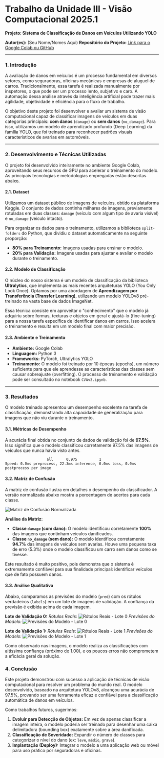 # **Trabalho da Unidade III - Visão Computacional 2025.1**

**Projeto: Sistema de Classificação de Danos em Veículos Utilizando YOLO**

**Autor(es):** (Seu Nome/Nomes Aqui)
**Repositório do Projeto:** [Link para o Google Colab ou GitHub](https://github.com/Kirishimya/VehicleDamageCls)

---

### **1. Introdução**

A avaliação de danos em veículos é um processo fundamental em diversos setores, como seguradoras, oficinas mecânicas e empresas de aluguel de carros. Tradicionalmente, essa tarefa é realizada manualmente por inspetores, o que pode ser um processo lento, subjetivo e caro. A automação dessa análise através da inteligência artificial pode trazer mais agilidade, objetividade e eficiência para o fluxo de trabalho.

O objetivo deste projeto foi desenvolver e avaliar um sistema de visão computacional capaz de classificar imagens de veículos em duas categorias principais: **com danos** (`damage`) ou **sem danos** (`no_damage`). Para isso, utilizamos um modelo de aprendizado profundo (Deep Learning) da família YOLO, que foi treinado para reconhecer padrões visuais característicos de avarias em automóveis.

---

### **2. Desenvolvimento e Técnicas Utilizadas**

O projeto foi desenvolvido inteiramente no ambiente Google Colab, aproveitando seus recursos de GPU para acelerar o treinamento do modelo. As principais tecnologias e metodologias empregadas estão descritas abaixo.

#### **2.1. Dataset**

Utilizamos um dataset público de imagens de veículos, obtido da plataforma Kaggle. O conjunto de dados continha milhares de imagens, previamente rotuladas em duas classes: `damage` (veículo com algum tipo de avaria visível) e `no_damage` (veículo intacto).

Para organizar os dados para o treinamento, utilizamos a biblioteca `split-folders` do Python, que dividiu o dataset automaticamente na seguinte proporção:
* **80% para Treinamento:** Imagens usadas para ensinar o modelo.
* **20% para Validação:** Imagens usadas para ajustar e avaliar o modelo durante o treinamento.

#### **2.2. Modelo de Classificação**

O núcleo do nosso sistema é um modelo de classificação da biblioteca **Ultralytics**, que implementa as mais recentes arquiteturas YOLO (You Only Look Once). Optamos por uma abordagem de **Aprendizagem por Transferência (Transfer Learning)**, utilizando um modelo YOLOv8 pré-treinado na vasta base de dados ImageNet.

Essa técnica consiste em aproveitar o "conhecimento" que o modelo já adquiriu sobre formas, texturas e objetos em geral e ajustá-lo (fine-tuning) para a nossa tarefa específica de identificar danos em carros. Isso acelera o treinamento e resulta em um modelo final com maior precisão.

#### **2.3. Ambiente e Treinamento**

* **Ambiente:** Google Colab
* **Linguagem:** Python 3
* **Frameworks:** PyTorch, Ultralytics YOLO
* **Treinamento:** O modelo foi treinado por 10 épocas (epochs), um número suficiente para que ele aprendesse as características das classes sem causar sobreajuste (overfitting). O processo de treinamento e validação pode ser consultado no notebook `CVAv3.ipynb`.

---

### **3. Resultados**

O modelo treinado apresentou um desempenho excelente na tarefa de classificação, demonstrando alta capacidade de generalização para imagens que não viu durante o treinamento.

#### **3.1. Métricas de Desempenho**

A acurácia final obtida no conjunto de dados de validação foi de **97.5%**. Isso significa que o modelo classificou corretamente 97.5% das imagens de veículos que nunca havia visto antes.

```
                   all      0.975          1
Speed: 0.0ms preprocess, 22.3ms inference, 0.0ms loss, 0.0ms postprocess per image
```

#### **3.2. Matriz de Confusão**

A matriz de confusão ilustra em detalhes o desempenho do classificador. A versão normalizada abaixo mostra a porcentagem de acertos para cada classe.

![Matriz de Confusão Normalizada](AV3/validation_results/vehicle_damage_val2/)

**Análise da Matriz:**
* **Classe `damage` (com dano):** O modelo identificou corretamente **100%** das imagens que continham veículos danificados.
* **Classe `no_damage` (sem dano):** O modelo identificou corretamente **94.7%** das imagens de veículos sem avarias. Houve uma pequena taxa de erro (5.3%) onde o modelo classificou um carro sem danos como se tivesse.

Este resultado é muito positivo, pois demonstra que o sistema é extremamente confiável para sua finalidade principal: identificar veículos que de fato possuem danos.

#### **3.3. Análise Qualitativa**

Abaixo, comparamos as previsões do modelo (`pred`) com os rótulos verdadeiros (`labels`) em um lote de imagens de validação. A confiança da previsão é exibida acima de cada imagem.

**Lote de Validação 0:**
*Rótulos Reais:*
![Rótulos Reais - Lote 0](val_batch0_labels.jpg)
*Previsões do Modelo:*
![Previsões do Modelo - Lote 0](val_batch0_pred.jpg)

**Lote de Validação 1:**
*Rótulos Reais:*
![Rótulos Reais - Lote 1](val_batch1_labels.jpg)
*Previsões do Modelo:*
![Previsões do Modelo - Lote 1](val_batch1_pred.jpg)

Como observado nas imagens, o modelo realiza as classificações com altíssima confiança (próximo de 1.00), e os poucos erros não comprometem a eficácia geral da solução.

### **4. Conclusão**

Este projeto demonstrou com sucesso a aplicação de técnicas de visão computacional para resolver um problema do mundo real. O modelo desenvolvido, baseado na arquitetura YOLOv8, alcançou uma acurácia de 97.5%, provando ser uma ferramenta eficaz e confiável para a classificação automática de danos em veículos.

Como trabalhos futuros, sugerimos:
1.  **Evoluir para Detecção de Objetos:** Em vez de apenas classificar a imagem inteira, o modelo poderia ser treinado para desenhar uma caixa delimitadora (bounding box) exatamente sobre a área danificada.
2.  **Classificação de Severidade:** Expandir o número de classes para categorizar o nível do dano (ex: `leve`, `médio`, `grave`).
3.  **Implantação (Deploy):** Integrar o modelo a uma aplicação web ou móvel para uso prático por seguradoras e oficinas.
